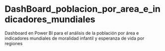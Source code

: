 # DashBoard_poblacion_por_area_e_indicadores_mundiales
Dashboard en Power BI para el análisis de la población por área e indicadores mundiales de moralidad infantil y esperanza de vida por regiones
